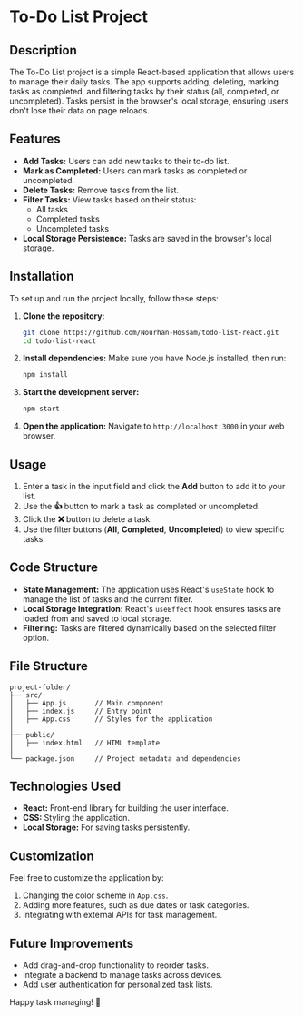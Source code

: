 # To-Do List Project

## Description
The To-Do List project is a simple React-based application that allows users to manage their daily tasks. The app supports adding, deleting, marking tasks as completed, and filtering tasks by their status (all, completed, or uncompleted). Tasks persist in the browser's local storage, ensuring users don't lose their data on page reloads.

## Features
- **Add Tasks:** Users can add new tasks to their to-do list.
- **Mark as Completed:** Users can mark tasks as completed or uncompleted.
- **Delete Tasks:** Remove tasks from the list.
- **Filter Tasks:** View tasks based on their status:
  - All tasks
  - Completed tasks
  - Uncompleted tasks
- **Local Storage Persistence:** Tasks are saved in the browser's local storage.

## Installation
To set up and run the project locally, follow these steps:

1. **Clone the repository:**
   ```bash
   git clone https://github.com/Nourhan-Hossam/todo-list-react.git
   cd todo-list-react
   ```

2. **Install dependencies:**
   Make sure you have Node.js installed, then run:
   ```bash
   npm install
   ```

3. **Start the development server:**
   ```bash
   npm start
   ```

4. **Open the application:**
   Navigate to `http://localhost:3000` in your web browser.

## Usage
1. Enter a task in the input field and click the **Add** button to add it to your list.
2. Use the **👍** button to mark a task as completed or uncompleted.
3. Click the **❌** button to delete a task.
4. Use the filter buttons (**All**, **Completed**, **Uncompleted**) to view specific tasks.

## Code Structure
- **State Management:** The application uses React's `useState` hook to manage the list of tasks and the current filter.
- **Local Storage Integration:** React's `useEffect` hook ensures tasks are loaded from and saved to local storage.
- **Filtering:** Tasks are filtered dynamically based on the selected filter option.

## File Structure
```
project-folder/
├── src/
│   ├── App.js       // Main component
│   ├── index.js     // Entry point
│   ├── App.css      // Styles for the application
│
├── public/
│   ├── index.html   // HTML template
│
└── package.json     // Project metadata and dependencies
```

## Technologies Used
- **React:** Front-end library for building the user interface.
- **CSS:** Styling the application.
- **Local Storage:** For saving tasks persistently.

## Customization
Feel free to customize the application by:
1. Changing the color scheme in `App.css`.
2. Adding more features, such as due dates or task categories.
3. Integrating with external APIs for task management.

## Future Improvements
- Add drag-and-drop functionality to reorder tasks.
- Integrate a backend to manage tasks across devices.
- Add user authentication for personalized task lists.

Happy task managing! 🚀
